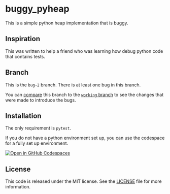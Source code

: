 # buggy_pyheap

This is a simple python heap implementation that is buggy.

## Inspiration

This was written to help a friend who was learning how debug python code that contains tests.

## Branch

This is the `bug-2` branch. There is at least one bug in this branch.

You can [compare](https://github.com/marzvrover/buggy_pyheap/compare/working...bug-2) this branch to the [`working` branch](https://github.com/marzvrover/buggy_pyheap/tree/working) to see the changes that were made to introduce the bugs.

## Installation

The only requirement is `pytest`.

If you do not have a python environment set up, you can use the codespace for a fully set up environment.

[![Open in GitHub Codespaces](https://github.com/codespaces/badge.svg)](https://codespaces.new/marzvrover/buggy_pyheap)

## License

This code is released under the MIT license. See the [LICENSE](./LICENSE) file for more information.

